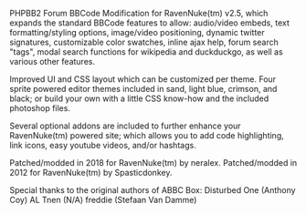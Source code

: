 PHPBB2 Forum BBCode Modification for RavenNuke(tm) v2.5, which expands the standard BBCode features to allow: audio/video embeds, text formatting/styling options, image/video positioning, dynamic twitter signatures, customizable color swatches, inline ajax help, forum search "tags", modal search functions for wikipedia and duckduckgo, as well as various other features.

Improved UI and CSS layout which can be customized per theme. Four sprite powered editor themes included in sand, light blue, crimson, and black; or build your own with a little CSS know-how and the included photoshop files.

Several optional addons are included to further enhance your RavenNuke(tm) powered site; which allows you to add code highlighting, link icons, easy youtube videos, and/or hashtags.

Patched/modded in 2018 for RavenNuke(tm) by neralex.
Patched/modded in 2012 for RavenNuke(tm) by Spasticdonkey.

Special thanks to the original authors of ABBC Box:
Disturbed One (Anthony Coy)
AL Tnen (N/A)
freddie (Stefaan Van Damme)
